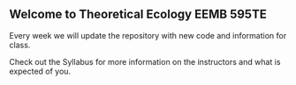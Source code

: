 ## Welcome to Theoretical Ecology EEMB 595TE

Every week we will update the repository with new code and information for class.

Check out the Syllabus for more information on the instructors and what is expected of you.

